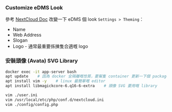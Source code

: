 ### Customize eDMS Look

參考 [NextCloud Doc](https://docs.nextcloud.com/server/stable/admin_manual/configuration_server/theming.html?highlight=login%20image) 改變一下 eDMS 個 look ``Settings > Theming``：

- Name
- Web Address
- Slogan
- Logo - 通常最重要係揀隻合適嘅 logo

### 安裝頭像 (Avata) SVG Library

```bash
docker exec -it app-server bash
apt update    # 因為 docker 全隔離嘅性質，要幫隻 container 更新一下個 package list
apt install vim -y    # linux 最簡單嘅 editor
apt install libmagickcore-6.q16-6-extra    # 頭像 SVG 要用嘅 library

vim ./user.ini
vim /usr/local/etc/php/conf.d/nextcloud.ini
vim ./config/config.php
```


